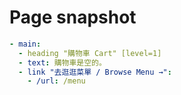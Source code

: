 # Page snapshot

```yaml
- main:
  - heading "購物車 Cart" [level=1]
  - text: 購物車是空的。
  - link "去逛逛菜單 / Browse Menu →":
    - /url: /menu
```